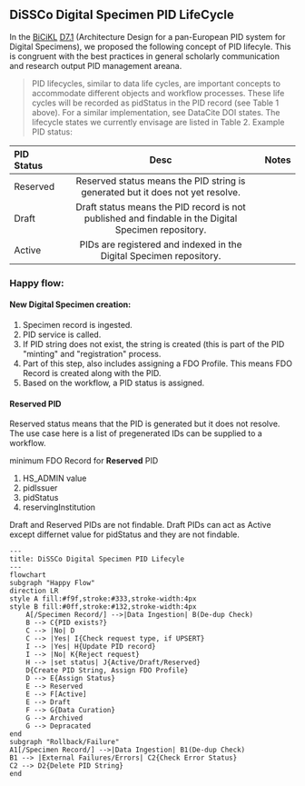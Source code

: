 
## DiSSCo Digital Specimen PID LifeCycle 

In the [BiCiKL](https://bicikl-project.eu/) [D7.1](https://doi.org/10.3897/arphapreprints.e107168
) (Architecture Design for a pan-European PID system for Digital Specimens), we proposed the following concept of PID lifecyle. This is congruent with the best practices in general scholarly communication and research output PID management areana. 

>PID lifecycles, similar to data life cycles, are important concepts to accommodate different objects and workflow processes. These life cycles will be recorded as pidStatus in the PID record (see Table 1 above). For a similar implementation, see DataCite DOI states. The lifecycle states we currently envisage are listed in Table 2.
Example PID status:

| PID Status             | Desc | Notes |
| :---------------- | :------: | ----: |
| Reserved        |  Reserved status means the PID string is generated but it does not yet resolve.    |  |
| Draft       |  Draft status means the PID record is not published and findable in the Digital Specimen repository.    |  |
| Active           | PIDs are registered and indexed in the Digital Specimen repository.   |  |



### Happy flow: 
#### New Digital Specimen creation: 

1. Specimen record is ingested. 
2. PID service is called.
3. If PID string does not exist, the string is created (this is part of the PID "minting" and "registration" process. 
4. Part of this step, also includes assigning a FDO Profile. This means FDO Record is created along with the PID. 
6. Based on the workflow, a PID status is assigned. 

#### Reserved PID 
Reserved status means that the PID is generated but it does not resolve. The use case here is a list of pregenerated IDs can be supplied to a workflow. 

minimum FDO Record for **Reserved** PID 
1. HS_ADMIN value 
2. pidIssuer 
3. pidStatus
4. reservingInstitution

Draft and Reserved PIDs are not findable. 
Draft PIDs can act as Active except differnet value for pidStatus and they are not findable. 



```mermaid
---
title: DiSSCo Digital Specimen PID Lifecyle
---  
flowchart 
subgraph "Happy Flow" 
direction LR
style A fill:#f9f,stroke:#333,stroke-width:4px
style B fill:#0ff,stroke:#132,stroke-width:4px
    A[/Specimen Record/] -->|Data Ingestion| B(De-dup Check)
    B --> C{PID exists?}
    C --> |No| D
    C --> |Yes| I{Check request type, if UPSERT}
    I --> |Yes| H{Update PID record}
    I --> |No| K{Reject request}
    H --> |set status| J{Active/Draft/Reserved}
    D{Create PID String, Assign FDO Profile}
    D --> E{Assign Status}
    E --> Reserved
    E --> F[Active]
    E --> Draft
    F --> G{Data Curation}
    G --> Archived
    G --> Depracated
end 
subgraph "Rollback/Failure" 
A1[/Specimen Record/] -->|Data Ingestion| B1(De-dup Check)
B1 --> |External Failures/Errors| C2{Check Error Status}
C2 --> D2{Delete PID String}
end
```
